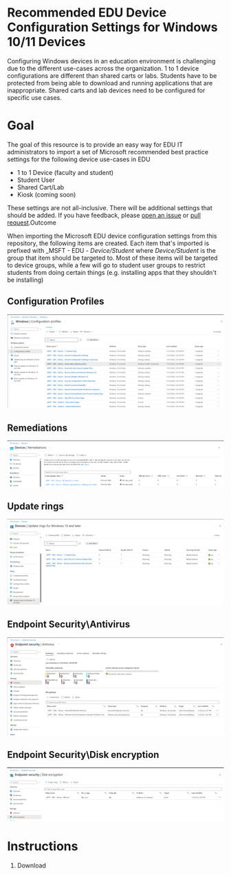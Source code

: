 # Recommended EDU Device Configuration Settings for Windows 10/11 Devices

Configuring Windows devices in an education environment is challenging due to the different use-cases across the organization. 1 to 1 device configurations are different than shared carts or labs. Students have to be protected from being able to download and running applications that are inappropriate. Shared carts and lab devices need to be configured for specific use cases. 

# Goal

The goal of this resource is to provide an easy way for EDU IT administrators to import a set of Microsoft recommended best practice settings for the following device use-cases in EDU

* 1 to 1 Device (faculty and student)
* Student User
* Shared Cart/Lab
* Kiosk (coming soon)

These settings are not all-inclusive. There will be additional settings that should be added. If you have feedback, please [open an issue](https://github.com/rbalsleyMSFT/IntuneScripts/issues) or [pull request](https://github.com/rbalsleyMSFT/IntuneScripts/pulls).Outcome

When importing the Microsoft EDU device configuration settings from this repository, the following items are created. Each item that's imported is prefixed with _MSFT - EDU - *Device/Student* where *Device/Student* is the group that item should be targeted to. Most of these items will be targeted to device groups, while a few will go to student user groups to restrict students from doing certain things (e.g. installing apps that they shouldn't be installing)

## Configuration Profiles

![1701131182054](image/Readme/1701131182054.png)

## Remediations

![1701126075532](image/Readme/1701126075532.png)

## Update rings

![1701126101178](image/Readme/1701126101178.png)

## Endpoint Security\Antivirus

![1701126133169](image/Readme/1701126133169.png)

## Endpoint Security\Disk encryption

![1701126154709](image/Readme/1701126154709.png)

# Instructions

1. Download
